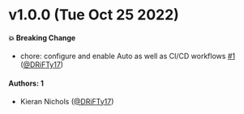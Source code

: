 # v1.0.0 (Tue Oct 25 2022)

#### 💥 Breaking Change

- chore: configure and enable Auto as well as CI/CD workflows [#1](https://github.com/tyler-technologies-oss/forge-schematics/pull/1) ([@DRiFTy17](https://github.com/DRiFTy17))

#### Authors: 1

- Kieran Nichols ([@DRiFTy17](https://github.com/DRiFTy17))
